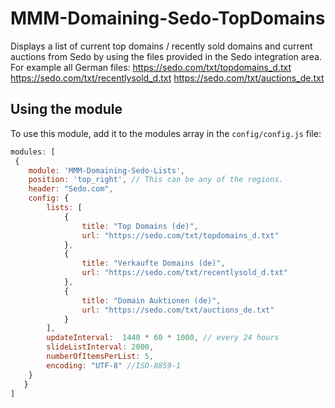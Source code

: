 # MMM-Domaining-Sedo-TopDomains
Displays a list of current top domains / recently sold domains and current auctions from Sedo by using the files provided in the Sedo integration area. 
For example all German files:
https://sedo.com/txt/topdomains_d.txt
https://sedo.com/txt/recentlysold_d.txt
https://sedo.com/txt/auctions_de.txt

## Using the module

To use this module, add it to the modules array in the `config/config.js` file:
````javascript
modules: [
 {
	module: 'MMM-Domaining-Sedo-Lists',
	position: 'top_right', // This can be any of the regions.
	header: "Sedo.com",
	config: {
		lists: [
			{
				title: "Top Domains (de)",
				url: "https://sedo.com/txt/topdomains_d.txt"
			},
			{
				title: "Verkaufte Domains (de)",
				url: "https://sedo.com/txt/recentlysold_d.txt"
			},
			{
				title: "Domain Auktionen (de)",
				url: "https://sedo.com/txt/auctions_de.txt"
			}
		],
		updateInterval:  1440 * 60 * 1000, // every 24 hours
		slideListInterval: 2000,
		numberOfItemsPerList: 5,
		encoding: "UTF-8" //ISO-8859-1
	}
   }
]
````
